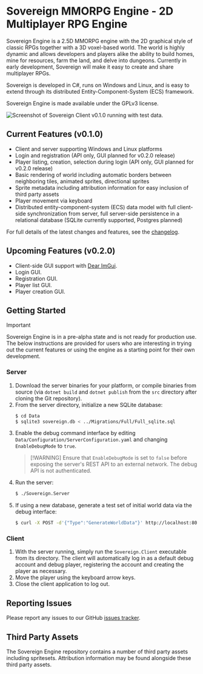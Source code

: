 # Sovereign MMORPG Engine - 2D Multiplayer RPG Engine

Sovereign Engine is a 2.5D MMORPG engine with the 2D graphical style of classic RPGs
together with a 3D voxel-based world. The world is highly dynamic and allows
developers and players alike the ability to build homes, mine for resources, farm the
land, and delve into dungeons. Currently in early development, Sovereign will make it easy to
create and share multiplayer RPGs.

Sovereign is developed in C#, runs on Windows and Linux, and is easy to
extend through its distributed Entity-Component-System (ECS) framework.

Sovereign Engine is made available under the GPLv3 license.

![Screenshot of Sovereign Client v0.1.0 running with test data.](screenshot.png)

## Current Features (v0.1.0)

* Client and server supporting Windows and Linux platforms
* Login and registration (API only, GUI planned for v0.2.0 release)
* Player listing, creation, selection during login (API only, GUI planned for v0.2.0 release)
* Basic rendering of world including automatic borders between neighboring tiles, animated
  sprites, directional sprites
* Sprite metadata including attribution information for easy inclusion of third party
  assets
* Player movement via keyboard
* Distributed entity-component-system (ECS) data model with full client-side synchronization from
  server, full server-side persistence in a relational database (SQLite currently supported,
  Postgres planned)

For full details of the latest changes and features, see the [changelog](CHANGELOG.md).

## Upcoming Features (v0.2.0)

* Client-side GUI support with [Dear ImGui](https://github.com/ocornut/imgui).
* Login GUI.
* Registration GUI.
* Player list GUI.
* Player creation GUI.

## Getting Started

> [!IMPORTANT]
> Sovereign Engine is in a pre-alpha state and is not ready for production use.
> The below instructions are provided for users who are interesting in trying out the
> current features or using the engine as a starting point for their own development.

### Server

1. Download the server binaries for your platform, or compile binaries from source (via
   `dotnet build` and `dotnet publish` from the `src` directory after cloning the Git repository).
2. From the server directory, initialize a new SQLite database:
   ```bash
   $ cd Data
   $ sqlite3 sovereign.db < ../Migrations/Full/Full_sqlite.sql
   ```
3. Enable the debug command interface by editing `Data/Configuration/ServerConfiguration.yaml`
   and changing `EnableDebugMode` to `true`.
   > [!WARNING] Ensure that `EnableDebugMode` is set to `false` before exposing the
   > server's REST API to an external network. The debug API is not authenticated.
4. Run the server:
   ```bash
   $ ./Sovereign.Server
   ```
5. If using a new database, generate a test set of initial world data via the debug interface:
   ```bash
   $ curl -X POST -d'{"Type":"GenerateWorldData"}' http://localhost:8080/debug
   ```

### Client

1. With the server running, simply run the `Sovereign.Client` executable from its directory.
   The client will automatically log in as a default debug account and debug player, registering
   the account and creating the player as necessary.
2. Move the player using the keyboard arrow keys.
3. Close the client application to log out.

## Reporting Issues

Please report any issues to our GitHub [issues tracker](https://github.com/opticfluorine/sovereign/issues).

## Third Party Assets

The Sovereign Engine repository contains a number of third party assets
including spritesets. Attribution information may be found alongside these third party
assets.
